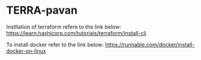 # TERRA-pavan

Instllation of terraform refere to the link below:
https://learn.hashicorp.com/tutorials/terraform/install-cli

To install docker refer to the link below:
https://runnable.com/docker/install-docker-on-linux
